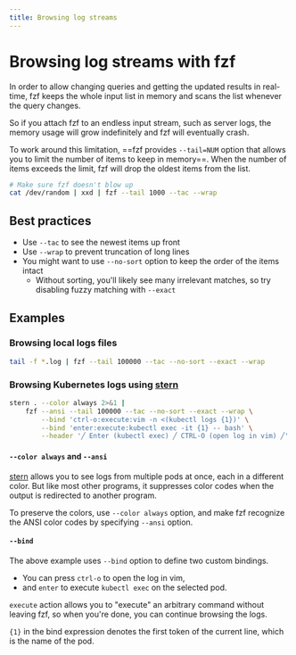```yaml
---
title: Browsing log streams
---
```


# Browsing log streams with fzf

In order to allow changing queries and getting the updated results in
real-time, fzf keeps the whole input list in memory and scans the list
whenever the query changes.

So if you attach fzf to an endless input stream, such as server logs, the
memory usage will grow indefinitely and fzf will eventually crash.

To work around this limitation, ==fzf provides `--tail=NUM` option that allows
you to limit the number of items to keep in memory==. When the number of items
exceeds the limit, fzf will drop the oldest items from the list.

```sh
# Make sure fzf doesn't blow up
cat /dev/random | xxd | fzf --tail 1000 --tac --wrap
```

## Best practices

* Use `--tac` to see the newest items up front
* Use `--wrap` to prevent truncation of long lines
* You might want to use `--no-sort` option to keep the order of the items
  intact
    * Without sorting, you'll likely see many irrelevant matches, so try
      disabling fuzzy matching with `--exact`

## Examples

### Browsing local logs files

```bash
tail -f *.log | fzf --tail 100000 --tac --no-sort --exact --wrap
```

### Browsing Kubernetes logs using [stern]

[stern]: https://github.com/stern/stern

```bash
stern . --color always 2>&1 |
    fzf --ansi --tail 100000 --tac --no-sort --exact --wrap \
        --bind 'ctrl-o:execute:vim -n <(kubectl logs {1})' \
        --bind 'enter:execute:kubectl exec -it {1} -- bash' \
        --header '╱ Enter (kubectl exec) ╱ CTRL-O (open log in vim) ╱'
```

#### `--color always` and `--ansi`

[stern] allows you to see logs from multiple pods at once, each in a different
color. But like most other programs, it suppresses color codes when the output
is redirected to another program.

To preserve the colors, use `--color always` option, and make fzf recognize
the ANSI color codes by specifying `--ansi` option.

#### `--bind`

The above example uses `--bind` option to define two custom bindings.

* You can press `ctrl-o` to open the log in vim,
* and `enter` to execute `kubectl exec` on the selected pod.

`execute` action allows you to "execute" an arbitrary command without leaving
fzf, so when you're done, you can continue browsing the logs.

`{1}` in the bind expression denotes the first token of the current line,
which is the name of the pod.
